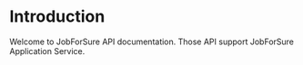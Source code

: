 # Introduction

Welcome to JobForSure API documentation. Those API support JobForSure Application Service.
